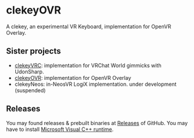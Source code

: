 clekeyOVR
===

A clekey, an experimental VR Keyboard, implementation for OpenVR Overlay.

## Sister projects

- [clekeyVRC]: implementation for VRChat World gimmicks with UdonSharp.
- [clekeyOVR]: implementation for OpenVR Overlay
- clekeyNeos: in-NeosVR LogiX implementation. under development (suspended)

## Releases

You may found releases & prebuilt binaries at [Releases] of GitHub.
You may have to install [Microsoft Visual C++ runtime][msvc-redist].

[clekeyOVR]: https://github.com/anatawa12/clekeyOVR#readme
[clekeyVRC]: https://github.com/anatawa12/clekeyVRC#readme
[Releases]: https://github.com/anatawa12/clekeyOVR/releases
[msvc-redist]: https://docs.microsoft.com/cpp/windows/latest-supported-vc-redist?view=msvc-170
